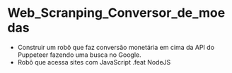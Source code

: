 # Web_Scranping_Conversor_de_moedas

- Construir um robô que faz conversão monetária em cima da API do Puppeteer fazendo uma busca no Google.
- Robô que acessa sites com JavaScript .feat NodeJS